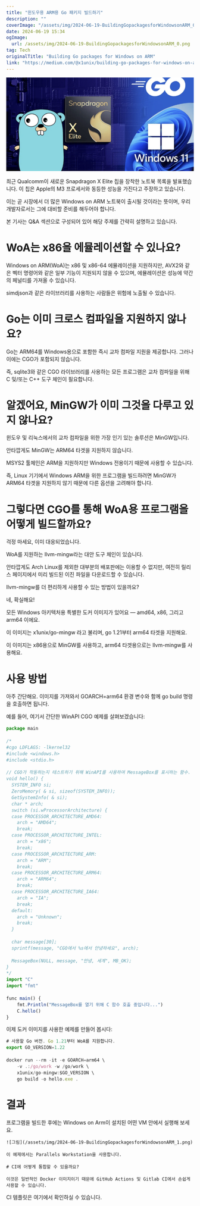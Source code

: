 ```yaml
---
title: "윈도우용 ARM용 Go 패키지 빌드하기"
description: ""
coverImage: "/assets/img/2024-06-19-BuildingGopackagesforWindowsonARM_0.png"
date: 2024-06-19 15:34
ogImage: 
  url: /assets/img/2024-06-19-BuildingGopackagesforWindowsonARM_0.png
tag: Tech
originalTitle: "Building Go packages for Windows on ARM"
link: "https://medium.com/@x1unix/building-go-packages-for-windows-on-arm-d181fa4e3bfc"
---
```



<img src="/assets/img/2024-06-19-BuildingGopackagesforWindowsonARM_0.png" />

최근 Qualcomm이 새로운 Snapdragon X Elite 칩을 장착한 노트북 목록을 발표했습니다. 이 칩은 Apple의 M3 프로세서와 동등한 성능을 가진다고 주장하고 있습니다.

이는 곧 시장에서 더 많은 Windows on ARM 노트북이 출시될 것이라는 뜻이며, 우리 개발자로서는 그에 대비할 준비를 해두어야 합니다.

본 기사는 Q&A 섹션으로 구성되어 있어 해당 주제를 간략히 설명하고 있습니다.

<div class="content-ad"></div>

# WoA는 x86을 에뮬레이션할 수 있나요?

Windows on ARM(WoA)는 x86 및 x86-64 에뮬레이션을 지원하지만, AVX2와 같은 벡터 명령어와 같은 일부 기능이 지원되지 않을 수 있으며, 에뮬레이션은 성능에 약간의 페널티를 가져올 수 있습니다.

simdjson과 같은 라이브러리를 사용하는 사람들은 위험에 노출될 수 있습니다.

# Go는 이미 크로스 컴파일을 지원하지 않나요?

<div class="content-ad"></div>

Go는 ARM64를 Windows용으로 포함한 즉시 교차 컴파일 지원을 제공합니다. 그러나 이에는 CGO가 포함되지 않습니다.

즉, sqlite3와 같은 CGO 라이브러리를 사용하는 모든 프로그램은 교차 컴파일을 위해 C 및/또는 C++ 도구 체인이 필요합니다.

# 알겠어요, MinGW가 이미 그것을 다루고 있지 않나요?

윈도우 및 리눅스에서의 교차 컴파일을 위한 가장 인기 있는 솔루션은 MinGW입니다.

<div class="content-ad"></div>

안타깝게도 MinGW는 ARM64 타겟을 지원하지 않습니다.

MSYS2 툴체인은 ARM을 지원하지만 Windows 전용이기 때문에 사용할 수 있습니다.

즉, Linux 기기에서 Windows ARM을 위한 프로그램을 빌드하려면 MinGW가 ARM64 타겟을 지원하지 않기 때문에 다른 옵션을 고려해야 합니다.

# 그렇다면 CGO를 통해 WoA용 프로그램을 어떻게 빌드할까요?

<div class="content-ad"></div>

걱정 마세요, 이미 대응되었습니다.

WoA를 지원하는 llvm-mingw라는 대안 도구 체인이 있습니다.

안타깝게도 Arch Linux를 제외한 대부분의 배포판에는 이용할 수 없지만, 여전히 릴리스 페이지에서 미리 빌드된 이진 파일을 다운로드할 수 있습니다.

llvm-mingw를 더 편리하게 사용할 수 있는 방법이 있을까요?

<div class="content-ad"></div>

네, 확실해요!

모든 Windows 아키텍처용 특별한 도커 이미지가 있어요 — amd64, x86, 그리고 arm64 이에요.

이 이미지는 x1unix/go-mingw 라고 불리며, go 1.21부터 arm64 타겟을 지원해요.

이 이미지는 x86용으로 MinGW를 사용하고, arm64 타겟용으로는 llvm-mingw를 사용해요.

<div class="content-ad"></div>

# 사용 방법

아주 간단해요. 이미지를 가져와서 GOARCH=arm64 환경 변수와 함께 go build 명령을 호출하면 됩니다.

예를 들어, 여기서 간단한 WinAPI CGO 예제를 살펴보겠습니다:

```js
package main

/*
#cgo LDFLAGS: -lkernel32
#include <windows.h>
#include <stdio.h>

// CGO가 작동하는지 테스트하기 위해 WinAPI를 사용하여 MessageBox를 표시하는 함수.
void hello() {
  SYSTEM_INFO si;
  ZeroMemory( & si, sizeof(SYSTEM_INFO));
  GetSystemInfo( & si);
  char * arch;
  switch (si.wProcessorArchitecture) {
  case PROCESSOR_ARCHITECTURE_AMD64:
    arch = "AMD64";
    break;
  case PROCESSOR_ARCHITECTURE_INTEL:
    arch = "x86";
    break;
  case PROCESSOR_ARCHITECTURE_ARM:
    arch = "ARM";
    break;
  case PROCESSOR_ARCHITECTURE_ARM64:
    arch = "ARM64";
    break;
  case PROCESSOR_ARCHITECTURE_IA64:
    arch = "IA";
    break;
  default:
    arch = "Unknown";
    break;
  }

  char message[30];
  sprintf(message, "CGO에서 %s에서 안녕하세요", arch);

  MessageBox(NULL, message, "안녕, 세계", MB_OK);
}
*/
import "C"
import "fmt"

func main() {
    fmt.Println("MessageBox를 열기 위해 C 함수 호출 중입니다...")
    C.hello()
}
```

<div class="content-ad"></div>

이제 도커 이미지를 사용한 예제를 만들어 봅시다:

```js
# 사용할 Go 버전. Go 1.21부터 WoA를 지원합니다.
export GO_VERSION=1.22

docker run --rm -it -e GOARCH=arm64 \
    -v .:/go/work -w /go/work \
    x1unix/go-mingw:$GO_VERSION \
    go build -o hello.exe .
```

# 결과

프로그램을 빌드한 후에는 Windows on Arm이 설치된 어떤 VM 안에서 실행해 보세요.

<div class="content-ad"></div>

```
![그림](/assets/img/2024-06-19-BuildingGopackagesforWindowsonARM_1.png)

이 예제에서는 Parallels Workstation을 사용합니다.

# CI에 어떻게 통합할 수 있을까요?

이것은 일반적인 Docker 이미지이기 때문에 GitHub Actions 및 Gitlab CI에서 손쉽게 사용할 수 있습니다.
```

<div class="content-ad"></div>

CI 템플릿은 여기에서 확인하실 수 있습니다.